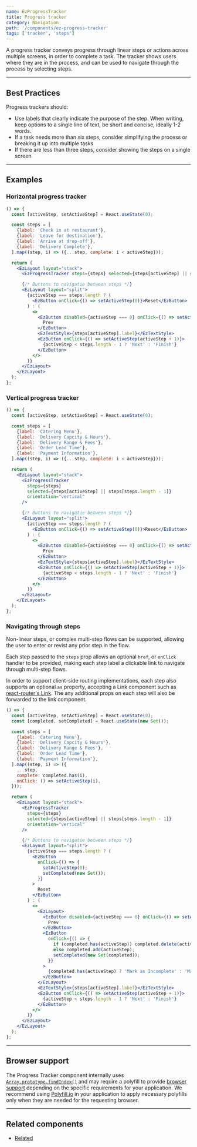 ```yaml
---
name: EzProgressTracker
title: Progress tracker
category: Navigation
path: '/components/ez-progress-tracker'
tags: ['tracker', 'steps']
---
```


A progress tracker conveys progress through linear steps or actions across multiple screens, in order to complete a task. The tracker shows users where they are in the process, and can be used to navigate through the process by selecting steps.

---

## Best Practices

Progress trackers should:

- Use labels that clearly indicate the purpose of the step. When writing, keep options to a single line of text, be short and concise, ideally 1-2 words.
- If a task needs more than six steps, consider simplifying the process or breaking it up into multiple tasks
- If there are less than three steps, consider showing the steps on a single screen

---

## Examples

### Horizontal progress tracker

```jsx
() => {
  const [activeStep, setActiveStep] = React.useState(0);

  const steps = [
    {label: 'Check in at restaurant'},
    {label: 'Leave for destination'},
    {label: 'Arrive at drop-off'},
    {label: 'Delivery Complete'},
  ].map((step, i) => ({...step, complete: i < activeStep}));

  return (
    <EzLayout layout="stack">
      <EzProgressTracker steps={steps} selected={steps[activeStep] || steps[steps.length - 1]} />

      {/* Buttons to navigatie between steps */}
      <EzLayout layout="split">
        {activeStep === steps.length ? (
          <EzButton onClick={() => setActiveStep(0)}>Reset</EzButton>
        ) : (
          <>
            <EzButton disabled={activeStep === 0} onClick={() => setActiveStep(activeStep - 1)}>
              Prev
            </EzButton>
            <EzTextStyle>{steps[activeStep].label}</EzTextStyle>
            <EzButton onClick={() => setActiveStep(activeStep + 1)}>
              {activeStep < steps.length - 1 ? 'Next' : 'Finish'}
            </EzButton>
          </>
        )}
      </EzLayout>
    </EzLayout>
  );
};
```

### Vertical progress tracker

```jsx
() => {
  const [activeStep, setActiveStep] = React.useState(0);

  const steps = [
    {label: 'Catering Menu'},
    {label: 'Delivery Capcity & Hours'},
    {label: 'Delivery Range & Fees'},
    {label: 'Order Lead Time'},
    {label: 'Payment Information'},
  ].map((step, i) => ({...step, complete: i < activeStep}));

  return (
    <EzLayout layout="stack">
      <EzProgressTracker
        steps={steps}
        selected={steps[activeStep] || steps[steps.length - 1]}
        orientation="vertical"
      />

      {/* Buttons to navigatie between steps */}
      <EzLayout layout="split">
        {activeStep === steps.length ? (
          <EzButton onClick={() => setActiveStep(0)}>Reset</EzButton>
        ) : (
          <>
            <EzButton disabled={activeStep === 0} onClick={() => setActiveStep(activeStep - 1)}>
              Prev
            </EzButton>
            <EzTextStyle>{steps[activeStep].label}</EzTextStyle>
            <EzButton onClick={() => setActiveStep(activeStep + 1)}>
              {activeStep < steps.length - 1 ? 'Next' : 'Finish'}
            </EzButton>
          </>
        )}
      </EzLayout>
    </EzLayout>
  );
};
```

### Navigating through steps

Non-linear steps, or complex multi-step flows can be supported, allowing the user to enter or revist any prior step in the flow.

Each step passed to the `steps` prop allows an optional `href`, or `onClick` handler to be provided, making each step label a clickable link to navigate through multi-step flows.

In order to support client-side routing implementations, each step also supports an optional `as` property, accepting a Link component such as [react-router's Link](https://reacttraining.com/react-router/web/api/Link). The any additional props on each step will also be forwarded to the link component.

```jsx
() => {
  const [activeStep, setActiveStep] = React.useState(0);
  const [completed, setCompleted] = React.useState(new Set());

  const steps = [
    {label: 'Catering Menu'},
    {label: 'Delivery Capcity & Hours'},
    {label: 'Delivery Range & Fees'},
    {label: 'Order Lead Time'},
    {label: 'Payment Information'},
  ].map((step, i) => ({
    ...step,
    complete: completed.has(i),
    onClick: () => setActiveStep(i),
  }));

  return (
    <EzLayout layout="stack">
      <EzProgressTracker
        steps={steps}
        selected={steps[activeStep] || steps[steps.length - 1]}
        orientation="vertical"
      />

      {/* Buttons to navigatie between steps */}
      <EzLayout layout="split">
        {activeStep === steps.length ? (
          <EzButton
            onClick={() => {
              setActiveStep(0);
              setCompleted(new Set());
            }}
          >
            Reset
          </EzButton>
        ) : (
          <>
            <EzLayout>
              <EzButton disabled={activeStep === 0} onClick={() => setActiveStep(activeStep - 1)}>
                Prev
              </EzButton>
              <EzButton
                onClick={() => {
                  if (completed.has(activeStep)) completed.delete(activeStep);
                  else completed.add(activeStep);
                  setCompleted(new Set(completed));
                }}
              >
                {completed.has(activeStep) ? 'Mark as Incomplete' : 'Mark as Complete'}
              </EzButton>
            </EzLayout>
            <EzTextStyle>{steps[activeStep].label}</EzTextStyle>
            <EzButton onClick={() => setActiveStep(activeStep + 1)}>
              {activeStep < steps.length - 1 ? 'Next' : 'Finish'}
            </EzButton>
          </>
        )}
      </EzLayout>
    </EzLayout>
  );
};
```

---

## Browser support

The Progress Tracker component internally uses [`Array.prototype.findIndex()`](https://developer.mozilla.org/en-US/docs/Web/JavaScript/Reference/Global_Objects/Array/findIndex) and may require a polyfill to provide [browser support](https://developer.mozilla.org/en-US/docs/Web/JavaScript/Reference/Global_Objects/Array/findIndex#browser_compatibility) depending on the specific requirements for your application. We recommend using [Polyfill.io](https://polyfill.io/v3/) in your application to apply necessary polyfills only when they are needed for the requesting browser.

---

## Related components

- [Related](/components/ez-related)

